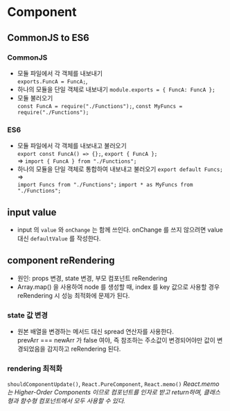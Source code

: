 # Component

## CommonJS to ES6

### CommonJS

- 모듈 파일에서 각 객체를 내보내기  
  `exports.FuncA = FuncA;`,
- 하나의 모듈을 단일 객체로 내보내기
  `module.exports = { FuncA: FuncA };`
- 모듈 불러오기  
  `const FuncA = require("./Functions");`, `const MyFuncs = require("./Functions");`

### ES6

- 모듈 파일에서 각 객체를 내보내고 불러오기  
  `export const FuncA() => {};`, `export { FuncA };`  
   => `import { FuncA } from "./Functions";`
- 하나의 모듈을 단일 객체로 통합하여 내보내고 불러오기
  `export default Funcs;` =>  
  `import Funcs from "./Functions";`
  `import * as MyFuncs from "./Functions";`

## input value

- input 의 `value` 와 `onChange` 는 함께 쓰인다. onChange 를 쓰지 않으려면 value 대신 `defaultValue` 를 작성한다.

## component reRendering

- 원인: props 변경, state 변경, 부모 컴포넌트 reRendering
- Array.map() 을 사용하여 node 를 생성할 때, index 를 key 값으로 사용할 경우 reRendering 시 성능 최적화에 문제가 된다.

### state 값 변경

- 원본 배열을 변경하는 메서드 대신 spread 연산자를 사용한다.  
   prevArr === newArr 가 false 여야, 즉 참조하는 주소값이 변경되어야만 값이 변경되었음을 감지하고 reRendering 된다.

### rendering 최적화

`shouldComponentUpdate()`, `React.PureComponent`, `React.memo()`
_React.memo 는 Higher-Order Components 이므로 컴포넌트를 인자로 받고 return하며, 클래스형과 함수형 컴포넌트에서 모두 사용할 수 있다._
